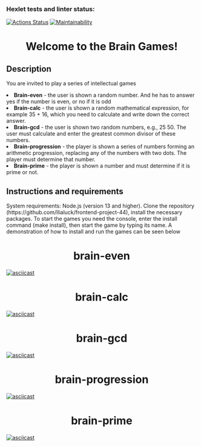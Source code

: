 ### Hexlet tests and linter status:
[![Actions Status](https://github.com/Ilialuck/frontend-project-44/workflows/hexlet-check/badge.svg)](https://github.com/Ilialuck/frontend-project-44/actions)
[![Maintainability](https://api.codeclimate.com/v1/badges/b23965ae3bbb98f21ef8/maintainability)](https://codeclimate.com/github/Ilialuck/frontend-project-44/maintainability)

<h1 align = center> Welcome to the Brain Games!</h1>
<h2><b>Description</b></h2>
<p>You are invited to play a series of intellectual games</p>
<li><b>Brain-even</b> - the user is shown a random number. And he has to answer yes if the number is even, or no if it is odd</li>

<li><b>Brain-calc</b> - the user is shown a random mathematical expression, for example 35 + 16, which you need to calculate and write down the correct answer.</li>
<li><b>Brain-gcd</b> - the user is shown two random numbers, e.g., 25 50. The user must calculate and enter the greatest common divisor of these numbers.</li>
<li><b>Brain-progression</b> - the player is shown a series of numbers forming an arithmetic progression, replacing any of the numbers with two dots. The player must determine that number.</li>
<li><b>Brain-prime</b> - the player is shown a number and must determine if it is prime or not. </li>

<h2><b>Instructions and requirements</b></h2>
<p>System requirements: Node.js (version 13 and higher). Clone the repository (https://github.com/Ilialuck/frontend-project-44), install the necessary packages. To start the games you need the console, enter the install command (make install), then start the game by typing its name. A demonstration of how to install and run the games can be seen below</p>


<h1 align = center>brain-even</h1>

[![asciicast](https://asciinema.org/a/iFSCA50oWYdWGwC4PkzlHArN1.svg)](https://asciinema.org/a/iFSCA50oWYdWGwC4PkzlHArN1)

<h1 align = center>brain-calc</h1>

[![asciicast](https://asciinema.org/a/R5AAlFgOd2jbKyS8AIrjIjbna.svg)](https://asciinema.org/a/R5AAlFgOd2jbKyS8AIrjIjbna)
<h1 align = center>brain-gcd</h1>

[![asciicast](https://asciinema.org/a/Qdx51ElWChF2UhSJDlonCCLYt.svg)](https://asciinema.org/a/Qdx51ElWChF2UhSJDlonCCLYt)

<h1 align = center>brain-progression</h1>

[![asciicast](https://asciinema.org/a/uFWJdsTsJdiLAf5fNzdsyb6Cf.svg)](https://asciinema.org/a/uFWJdsTsJdiLAf5fNzdsyb6Cf)

<h1 align = center>brain-prime</h1>

[![asciicast](https://asciinema.org/a/5N4EJKpcMlyUORJUHm3SGD5D0.svg)](https://asciinema.org/a/5N4EJKpcMlyUORJUHm3SGD5D0)